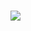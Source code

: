 ###
<!--
I am:
- currently working on my personal website
- learning python, c++, html/css/js
- looking to collaborate on any machine learning or algorithm based project (preferably in python)
- how to reach me: Discord -> arham#9466, Email -> arham.siddiqui61@gmail.com, Instagram -> [@krm_arham](https://www.instagram.com/krm_arham/)
--> 

<img align="left" src="https://github-readme-stats.vercel.app/api?username=arham-siddiqui&&layout=compact&count_private=true&show_icons=true&hide_border=true&include_all_commits=true&bg_color=0D1117&title_color=bd001f&text_color=FFFFFF&icon_color=FFFFFF"/>
